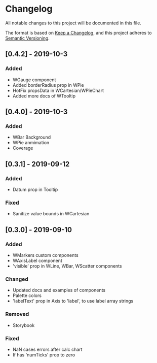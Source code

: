 # Changelog
All notable changes to this project will be documented in this file.

The format is based on [Keep a Changelog](https://keepachangelog.com/en/1.0.0/),
and this project adheres to [Semantic Versioning](https://semver.org/spec/v2.0.0.html).

## [0.4.2] - 2019-10-3
### Added
- WGauge component
- Added borderRadius prop in WPie
- HotFix propsData in WCartesian/WPîeChart
- Added more docs of WTooltip

## [0.4.0] - 2019-10-3
### Added
- WBar Background
- WPie anmimation
- Coverage

## [0.3.1] - 2019-09-12
### Added
- Datum prop in Tooltip

### Fixed
- Sanitize value bounds in WCartesian

## [0.3.0] - 2019-09-10
### Added
- WMarkers custom components
- WAxisLabel component
- 'visible' prop in WLine, WBar, WScatter components

### Changed
- Updated docs and examples of components
- Palette colors
- 'labelText' prop in Axis to 'label', to use label array strings

### Removed
- Storybook

### Fixed
- NaN cases errors after calc chart
- If has 'numTicks' prop to zero
